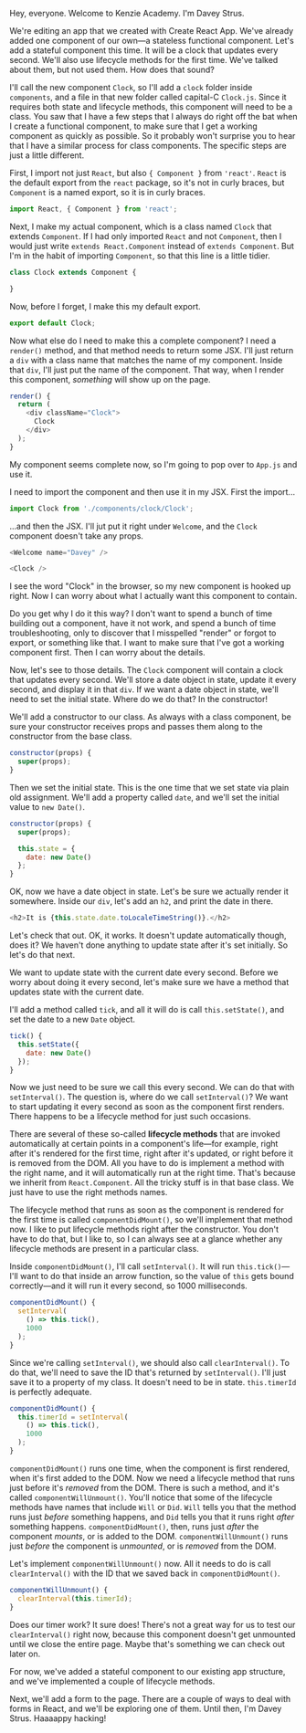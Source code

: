 Hey, everyone. Welcome to Kenzie Academy. I'm Davey Strus.

We're editing an app that we created with Create React App. We've already added one component of our own—a stateless functional component. Let's add a stateful component this time. It will be a clock that updates every second. We'll also use lifecycle methods for the first time. We've talked about them, but not used them. How does that sound?

I'll call the new component `Clock`, so I'll add a `clock` folder inside `components`, and a file in that new folder called capital-C `Clock.js`. Since it requires both state and lifecycle methods, this component will need to be a class. You saw that I have a few steps that I always do right off the bat when I create a functional component, to make sure that I get a working component as quickly as possible. So it probably won't surprise you to hear that I have a similar process for class components. The specific steps are just a little different.

First, I import not just `React`, but also `{ Component }` from `'react'`. `React` is the default export from the `react` package, so it's not in curly braces, but `Component` is a named export, so it is in curly braces.

```js
import React, { Component } from 'react';
```

Next, I make my actual component, which is a class named `Clock` that extends `Component`. If I had only imported `React` and not `Component`, then I would just write `extends React.Component` instead of `extends Component`. But I'm in the habit of importing `Component`, so that this line is a little tidier.

```js
class Clock extends Component {

}
```

Now, before I forget, I make this my default export.

```js
export default Clock;
```

Now what else do I need to make this a complete component? I need a `render()` method, and that method needs to return some JSX. I'll just return a `div` with a class name that matches the name of my component. Inside that `div`, I'll just put the name of the component. That way, when I render this component, _something_ will show up on the page.

```js
render() {
  return (
    <div className="Clock">
      Clock
    </div>
  );
}
```

My component seems complete now, so I'm going to pop over to `App.js` and use it.

I need to import the component and then use it in my JSX. First the import...

```js
import Clock from './components/clock/Clock';
```

...and then the JSX. I'll jut put it right under `Welcome`, and the `Clock` component doesn't take any props.

```js
<Welcome name="Davey" />

<Clock />
```

I see the word "Clock" in the browser, so my new component is hooked up right. Now I can worry about what I actually want this component to contain.

Do you get why I do it this way? I don't want to spend a bunch of time building out a component, have it not work, and spend a bunch of time troubleshooting, only to discover that I misspelled "render" or forgot to export, or something like that. I want to make sure that I've got a working component first. Then I can worry about the details.

Now, let's see to those details. The `Clock` component will contain a clock that updates every second. We'll store a date object in state, update it every second, and display it in that `div`. If we want a date object in state, we'll need to set the initial state. Where do we do that? In the constructor!

We'll add a constructor to our class. As always with a class component, be sure your constructor receives props and passes them along to the constructor from the base class.

```js
constructor(props) {
  super(props);
}
```

Then we set the initial state. This is the one time that we set state via plain old assignment. We'll add a property called `date`, and we'll set the initial value to `new Date()`.

```js
constructor(props) {
  super(props);

  this.state = {
    date: new Date()
  };
}
```

OK, now we have a date object in state. Let's be sure we actually render it somewhere. Inside our `div`, let's add an `h2`, and print the date in there.

```js
<h2>It is {this.state.date.toLocaleTimeString()}.</h2>
```

Let's check that out. OK, it works. It doesn't update automatically though, does it? We haven't done anything to update state after it's set initially. So let's do that next.

We want to update state with the current date every second. Before we worry about doing it every second, let's make sure we have a method that updates state with the current date.

I'll add a method called `tick`, and all it will do is call `this.setState()`, and set the date to a new `Date` object.

```js
tick() {
  this.setState({
    date: new Date()
  });
}
```

Now we just need to be sure we call this every second. We can do that with `setInterval()`. The question is, where do we call `setInterval()`? We want to start updating it every second as soon as the component first renders. There happens to be a lifecycle method for just such occasions.

There are several of these so-called **lifecycle methods** that are invoked automatically at certain points in a component's life—for example, right after it's rendered for the first time, right after it's updated, or right before it is removed from the DOM. All you have to do is implement a method with the right name, and it will automatically run at the right time. That's because we inherit from `React.Component`. All the tricky stuff is in that base class. We just have to use the right methods names.

The lifecycle method that runs as soon as the component is rendered for the first time is called `componentDidMount()`, so we'll implement that method now. I like to put lifecycle methods right after the constructor. You don't have to do that, but I like to, so I can always see at a glance whether any lifecycle methods are present in a particular class.

Inside `componentDidMount()`, I'll call `setInterval()`. It will run `this.tick()`—I'll want to do that inside an arrow function, so the value of `this` gets bound correctly—and it will run it every second, so 1000 milliseconds.

```js
componentDidMount() {
  setInterval(
    () => this.tick(),
    1000
  );
}
```

Since we're calling `setInterval()`, we should also call `clearInterval()`. To do that, we'll need to save the ID that's returned by `setInterval()`. I'll just save it to a property of my class. It doesn't need to be in state. `this.timerId` is perfectly adequate.

```js
componentDidMount() {
  this.timerId = setInterval(
    () => this.tick(),
    1000
  );
}
```

`componentDidMount()` runs one time, when the component is first rendered, when it's first added to the DOM. Now we need a lifecycle method that runs just before it's _removed_ from the DOM. There is such a method, and it's called `componentWillUnmount()`. You'll notice that some of the lifecycle methods have names that include `Will` or `Did`. `Will` tells you that the method runs just _before_ something happens, and `Did` tells you that it runs right _after_ something happens. `componentDidMount()`, then, runs just _after_ the component _mounts_, or is added to the DOM. `componentWillUnmount()` runs just _before_ the component is _unmounted_, or is _removed_ from the DOM.

Let's implement `componentWillUnmount()` now. All it needs to do is call `clearInterval()` with the ID that we saved back in `componentDidMount()`.

```js
componentWillUnmount() {
  clearInterval(this.timerId);
}
```

Does our timer work? It sure does! There's not a great way for us to test our `clearInterval()` right now, because this component doesn't get unmounted until we close the entire page. Maybe that's something we can check out later on.

For now, we've added a stateful component to our existing app structure, and we've implemented a couple of lifecycle methods.

Next, we'll add a form to the page. There are a couple of ways to deal with forms in React, and we'll be exploring one of them. Until then, I'm Davey Strus. Haaaappy hacking!

